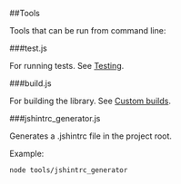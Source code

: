 ##Tools

Tools that can be run from command line:

###test.js

For running tests. See [Testing](../#testing).

###build.js

For building the library. See [Custom builds](../#custom-builds).

###jshintrc_generator.js

Generates a .jshintrc file in the project root.

Example:

    node tools/jshintrc_generator
